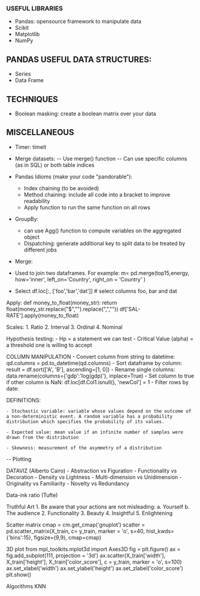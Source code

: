 ### USEFUL LIBRARIES
- Pandas: opensource framework to manipulate data
- Scikit
- Matplotlib
- NumPy

## PANDAS USEFUL DATA STRUCTURES:
- Series
- Data Frame

## TECHNIQUES
- Boolean masking: create a boolean matrix over your data

## MISCELLANEOUS
- Timer:
	timeit

- Merge datasets:
-- Use merge() function
-- Can use specific columns (as in SQL) or both table indices

- Pandas Idioms (make your code "pandorable"):
    - Index chaining (to be avoided)
    - Method chaining: include all code into a bracket to improve readability
    - Apply function to run the same function on all rows

- GroupBy:
    -  can use Agg() function to compute variables on the aggregated object
    - Dispatching: generate additional key to split data to be treated by different jobs
  
- Merge:
- Used to join two dataframes. For example: 
    m= pd.merge(top15,energy, how='inner', left_on='Country', right_on = 'Country' )

- Select
	df.loc[:, ['foo','bar','dat']] # select columns foo, bar and dat



Apply:
def money_to_float(money_str):
    return float(money_str.replace("$","").replace(",",""))
df['SAL-RATE'].apply(money_to_float)
> 

  Scales:
    1. Ratio
    2. Interval
    3. Ordinal
    4. Nominal

Hypothesis testing:
	- Hp = a statement we can test
	- Critical Value (alpha) = a threshold one is willing to accept


COLUMN MANIPULATION
	- Convert column from string to datetime:
  qd.columns = pd.to_datetime(qd.columns)
	- Sort dataframe by column:
	result = df.sort(['A', 'B'], ascending=[1, 0])
	- Rename single columns:
	data.rename(columns={'gdp':'log(gdp)'}, inplace=True)
	- Set column to true if other column is NaN:
	df.loc[df.Col1.isnull(), 'newCol'] = 1
	- Filter rows by date:
	
DEFINITIONS:

	- Stochastic variable: variable whose values depend on the outcome of a non-deterministic event. A random variable has a probability distribution which specifies the probability of its values.

	- Expected value: mean value if an infinite number of samples were drawn from the distribution

	- Skewness: measurement of the asymmetry of a distribution

--
Plotting

DATAVIZ (Alberto Cairo)
	- Abstraction vs Figuration
	- Functionality vs Decoration
	- Density vs Lightness
	- Multi-dimension vs Unidimension
	- Originality vs Familiarity
	- Novelty vs Redundancy

Data-ink ratio (Tufte)

Truthful Art
	1. Be aware that your actions are not misleading:
		a. Yourself
		b. The audience
	2. Functionality
	3. Beauty
	4. Insightful
	5. Enlightening

Scatter matrix
cmap = cm.get_cmap('gnuplot')
scatter = pd.scatter_matrix(X_train, c= y_train, marker = 'o', s=40, hist_kwds={'bins':15}, figsize=(9,9), cmap=cmap)

3D plot
from mpl_toolkits.mplot3d import Axes3D
fig = plt.figure()
ax = fig.add_subplot(111, projection = '3d')
ax.scatter(X_train['width'], X_train['height'], X_train['color_score'], c = y_train, marker = 'o', s=100)
ax.set_xlabel('width')
ax.set_ylabel('height')
ax.set_zlabel('color_score')
plt.show()

Algorithms
KNN

